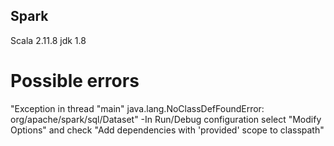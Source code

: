 ## Spark


Scala 2.11.8
jdk 1.8

# Possible errors
"Exception in thread "main" java.lang.NoClassDefFoundError: org/apache/spark/sql/Dataset"
-In Run/Debug configuration select "Modify Options" and check "Add dependencies with 'provided' scope to classpath"

